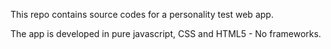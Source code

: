 This repo contains source codes for a personality test web app.

The app is developed in pure javascript, CSS and HTML5 - No frameworks.





